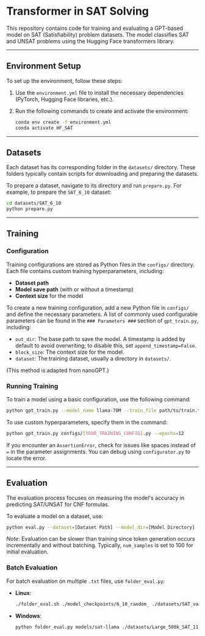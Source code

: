 
# Transformer in SAT Solving

This repository contains code for training and evaluating a GPT-based model on SAT (Satisfiability) problem datasets. The model classifies SAT and UNSAT problems using the Hugging Face transformers library.

---

## Environment Setup

To set up the environment, follow these steps:

1. Use the `environment.yml` file to install the necessary dependencies (PyTorch, Hugging Face libraries, etc.).
2. Run the following commands to create and activate the environment:

   ```bash
   conda env create -f environment.yml
   conda activate HF_SAT
   ```

---

## Datasets

Each dataset has its corresponding folder in the `datasets/` directory. These folders typically contain scripts for downloading and preparing the datasets.

To prepare a dataset, navigate to its directory and run `prepare.py`. For example, to prepare the `SAT_6_10` dataset:

   ```bash
   cd datasets/SAT_6_10
   python prepare.py
   ```

---

## Training

### Configuration

Training configurations are stored as Python files in the `configs/` directory. Each file contains custom training hyperparameters, including:

- **Dataset path**
- **Model save path** (with or without a timestamp)
- **Context size** for the model

To create a new training configuration, add a new Python file in `configs/` and define the necessary parameters. A list of commonly used configurable parameters can be found in the `### Parameters ###` section of `gpt_train.py`, including:

- `out_dir`: The base path to save the model. A timestamp is added by default to avoid overwriting; to disable this, set `append_timestamp=False`.
- `block_size`: The context size for the model.
- `dataset`: The training dataset, usually a directory in `datasets/`.

(This method is adapted from nanoGPT.)

### Running Training

To train a model using a basic configuration, use the following command:

   ```bash
   python gpt_train.py --model_name llama-70M --train_file path/to/train.txt
   ```

To use custom hyperparameters, specify them in the command:

   ```bash
   python gpt_train.py configs/[YOUR_TRAINING_CONFIG].py --epochs=12
   ```

If you encounter an `AssertionError`, check for issues like spaces instead of `=` in the parameter assignments. You can debug using `configurator.py` to locate the error.

---

## Evaluation

The evaluation process focuses on measuring the model's accuracy in predicting SAT/UNSAT for CNF formulas.

To evaluate a model on a dataset, use:

   ```bash
   python eval.py --dataset=[Dataset Path] --model_dir=[Model Directory] --num_samples=[Number of Test Samples]
   ```

*Note*: Evaluation can be slower than training since token generation occurs incrementally and without batching. Typically, `num_samples` is set to 100 for initial evaluation.

### Batch Evaluation

For batch evaluation on multiple `.txt` files, use `folder_eval.py`:

- **Linux**:

   ```bash
   ./folder_eval.sh ./model_checkpoints/6_10_random_ ./datasets/SAT_var_eval > 6_10_random.txt
   ```

- **Windows**:

   ```bash
   python folder_eval.py models/sat-llama ./datasets/Large_500k_SAT_11_15_marginal_large results.txt
   ```
